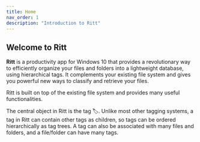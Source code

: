 ```yaml
---
title: Home
nav_order: 1
description: "Introduction to Ritt"
---
```


## Welcome to Ritt

**Ritt** is a productivity app for Windows 10 that provides a revolutionary way to efficiently organize your files and folders into a lightweight database, using hierarchical tags. It complements your existing file system and gives you powerful new ways to classify and retrieve your files.

Ritt is built on top of the existing file system and provides many useful functionalities.

The central object in Ritt is the tag 🏷️. Unlike most other tagging systems, a tag in Ritt can contain other tags as children, so tags can be ordered hierarchically as tag trees. A tag can also be associated with many files and folders, and a file/folder can have many tags.
